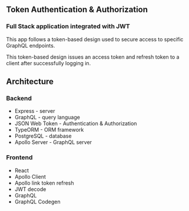 ## Token Authentication & Authorization

### Full Stack application integrated with JWT

This app follows a token-based design used to secure access to specific GraphQL endpoints.

This token-based design issues an access token and refresh token to a client after successfully logging in.

## Architecture
### Backend
- Express - server
- GraphQL - query language
- JSON Web Token - Authentication & Authorization
- TypeORM - ORM framework
- PostgreSQL - database
- Apollo Server - GraphQL server

### Frontend
- React
- Apollo Client
- Apollo link token refresh
- JWT decode
- GraphQL
- GraphQL Codegen

